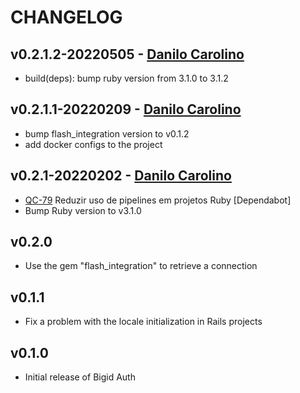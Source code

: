 # CHANGELOG

## v0.2.1.2-20220505 - [Danilo Carolino](@danilogco)

* build(deps): bump ruby version from 3.1.0 to 3.1.2

## v0.2.1.1-20220209 - [Danilo Carolino](@danilogco)

* bump flash_integration version to v0.1.2
* add docker configs to the project

## v0.2.1-20220202 - [Danilo Carolino](@danilogco)

* [QC-79](https://qflash.atlassian.net/jira/software/projects/QC/boards/31?selectedIssue=QC-79)
Reduzir uso de pipelines em projetos Ruby [Dependabot]
* Bump Ruby version to v3.1.0

## v0.2.0

* Use the gem "flash_integration" to retrieve a connection

## v0.1.1

* Fix a problem with the locale initialization in Rails projects

## v0.1.0

* Initial release of Bigid Auth

